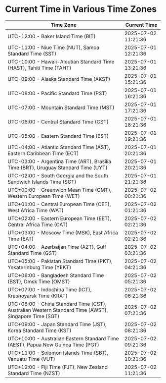 # Current Time in Various Time Zones

| Time Zone | Current Time |
|-----------|--------------|
| UTC-12:00 - Baker Island Time (BIT) | 2025-07-02 11:21:36 |
| UTC-11:00 - Niue Time (NUT), Samoa Standard Time (SST) | 2025-07-01 12:21:36 |
| UTC-10:00 - Hawaii-Aleutian Standard Time (HAST), Tahiti Time (TAHT) | 2025-07-01 13:21:36 |
| UTC-09:00 - Alaska Standard Time (AKST) | 2025-07-01 15:21:36 |
| UTC-08:00 - Pacific Standard Time (PST) | 2025-07-01 16:21:36 |
| UTC-07:00 - Mountain Standard Time (MST) | 2025-07-01 17:21:36 |
| UTC-06:00 - Central Standard Time (CST) | 2025-07-01 18:21:36 |
| UTC-05:00 - Eastern Standard Time (EST) | 2025-07-01 19:21:36 |
| UTC-04:00 - Atlantic Standard Time (AST), Eastern Caribbean Time (ECT) | 2025-07-01 20:21:36 |
| UTC-03:00 - Argentina Time (ART), Brasília Time (BRT), Uruguay Standard Time (UYT) | 2025-07-01 20:21:36 |
| UTC-02:00 - South Georgia and the South Sandwich Islands Time (SGT) | 2025-07-01 21:21:36 |
| UTC±00:00 - Greenwich Mean Time (GMT), Western European Time (WET) | 2025-07-02 00:21:36 |
| UTC+01:00 - Central European Time (CET), West Africa Time (WAT) | 2025-07-02 01:21:36 |
| UTC+02:00 - Eastern European Time (EET), Central Africa Time (CAT) | 2025-07-02 02:21:36 |
| UTC+03:00 - Moscow Time (MSK), East Africa Time (EAT) | 2025-07-02 02:21:36 |
| UTC+04:00 - Azerbaijan Time (AZT), Gulf Standard Time (GST) | 2025-07-02 03:21:36 |
| UTC+05:00 - Pakistan Standard Time (PKT), Yekaterinburg Time (YEKT) | 2025-07-02 04:21:36 |
| UTC+06:00 - Bangladesh Standard Time (BST), Omsk Time (OMST) | 2025-07-02 05:21:36 |
| UTC+07:00 - Indochina Time (ICT), Krasnoyarsk Time (KRAT) | 2025-07-02 06:21:36 |
| UTC+08:00 - China Standard Time (CST), Australian Western Standard Time (AWST), Singapore Time (SGT) | 2025-07-02 07:21:36 |
| UTC+09:00 - Japan Standard Time (JST), Korea Standard Time (KST) | 2025-07-02 08:21:36 |
| UTC+10:00 - Australian Eastern Standard Time (AEST), Papua New Guinea Time (PGT) | 2025-07-02 09:21:36 |
| UTC+11:00 - Solomon Islands Time (SBT), Vanuatu Time (VUT) | 2025-07-02 10:21:36 |
| UTC+12:00 - Fiji Time (FJT), New Zealand Standard Time (NZST) | 2025-07-02 11:21:36 |
